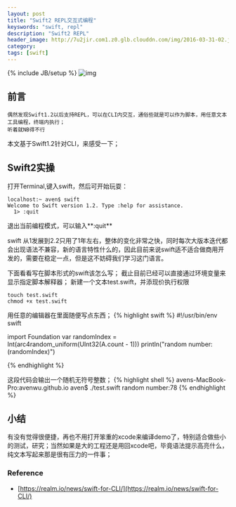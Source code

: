 ```yaml
---
layout: post
title: "Swift2 REPL交互式编程"
keyswords: "swift, repl"
description: "Swift2 REPL"
header_image: http://7u2jir.com1.z0.glb.clouddn.com/img/2016-03-31-02.jpg
category: 
tags: [swift]
---
```

{% include JB/setup %}
![img](http://7u2jir.com1.z0.glb.clouddn.com/img/2016-03-31-02.jpg)

## 前言

	偶然发现Swift1.2以后支持REPL，可以在CLI内交互，通俗些就是可以作为脚本，用任意文本工具编程，终端内执行；
	听着就NB得不行
	
本文基于Swift1.2针对CLI，来感受一下；

## Swift2实操

打开Terminal,键入swift，然后可开始玩耍：
	
	localhost:~ aven$ swift
	Welcome to Swift version 1.2. Type :help for assistance.
	  1> :quit
	
退出当前编程模式，可以输入**:quit**	
	
swift 从1发展到2.2只用了1年左右，整体的变化非常之快，同时每次大版本迭代都会出现语法不兼容，新的语言特性什么的，因此目前来说swift适不适合做商用开发的，需要在稳定一点，但是这不妨碍我们学习这门语言。

下面看看写在脚本形式的swift该怎么写；
截止目前已经可以直接通过环境变量来显示指定脚本解释器；
新建一个文本test.swift，并添现价执行权限
	
	touch test.swift
	chmod +x test.swift

用任意的编辑器在里面随便写点东西；
{% highlight swift %}
#!/usr/bin/env swift

import Foundation
var randomIndex = Int(arc4random_uniform(UInt32(A.count - 1)))
println("random number:\(randomIndex)")

{% endhighlight %}

这段代码会输出一个随机无符号整数；
{% highlight shell %}
avens-MacBook-Pro:avenwu.github.io aven$ ./test.swift 
random number:78
{% endhighlight %}

## 小结
有没有觉得很便捷，再也不用打开笨重的xcode来编译demo了，特别适合做些小的测试，研究；当然如果是大的工程还是用回xcode吧，毕竟语法提示高亮什么，纯文本写起来那是很有压力的一件事；


### Reference

* [https://realm.io/news/swift-for-CLI/](https://realm.io/news/swift-for-CLI/)
